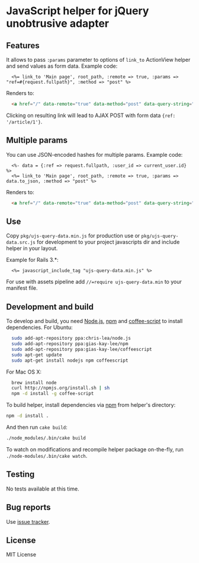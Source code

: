 # JavaScript helper for jQuery unobtrusive adapter

## Features

It allows to pass `:params` parameter to options of `link_to` ActionView helper and send values as form data.
Example code:

```erb
  <%= link_to 'Main page', root_path, :remote => true, :params => "ref=#{request.fullpath}", :method => "post" %>
```

Renders to:

```html
  <a href="/" data-remote="true" data-method="post" data-query-string="ref=/articles/1">Main page</a>
```

Clicking on resulting link will lead to AJAX POST with form data `{ref: '/article/1'}`. 

## Multiple params

You can use JSON-encoded hashes for multiple params.
Example code:

```erb
  <%- data = {:ref => request.fullpath, :user_id => current_user.id} %>
  <%= link_to 'Main page', root_path, :remote => true, :params => data.to_json, :method => "post" %>
```

Renders to:

```html
  <a href="/" data-remote="true" data-method="post" data-query-string="{&quot;ref&quot;:&quot;/articles/1&quot;,&quot;user_id&quot;:2}">Main page</a>
```

## Use

Copy `pkg/ujs-query-data.min.js` for production use or `pkg/ujs-query-data.src.js` 
for development to your project javascripts dir and include helper in your layout.

Example for Rails 3.*:

```erb
  <%= javascript_include_tag "ujs-query-data.min.js" %>
```

For use with assets pipeline add `//=require ujs-query-data.min` to your manifest file.

## Development and build

To develop and build, you need [Node.js], [npm] and [coffee-script] to install dependencies.
For Ubuntu:

```bash
  sudo add-apt-repository ppa:chris-lea/node.js
  sudo add-apt-repository ppa:gias-kay-lee/npm
  sudo add-apt-repository ppa:gias-kay-lee/coffeescript
  sudo apt-get update
  sudo apt-get install nodejs npm coffeescript
```

For Mac OS X:

```bash
  brew install node
  curl http://npmjs.org/install.sh | sh
  npm -d install -g coffee-script
```

To build helper, install dependencies via [npm] from helper's directory:

```bash
npm -d install .
```

And then run `cake build`:

```bash
./node_modules/.bin/cake build
```

To watch on modifications and recompile helper package on-the-fly, run `./node-modules/.bin/cake watch`.

## Testing

No tests available at this time.

## Bug reports

Use [issue tracker](https://github.com/yumitsu/ujs-query-data/issues).

## License

MIT License

[Node.js]: http://nodejs.org/
[npm]: http://npmjs.org/
[coffee-script]: http://jashkenas.github.com/coffee-script/